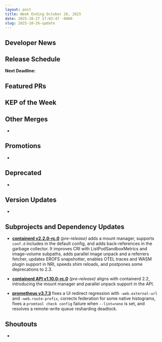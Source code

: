 ```yaml
---
layout: post
title: Week Ending October 26, 2025
date: 2025-10-27 17:03:47 -0000
slug: 2025-10-26-update
---
```


## Developer News


## Release Schedule

**Next Deadline:**


## Featured PRs


## KEP of the Week


## Other Merges

*

## Promotions

*

## Deprecated

*

## Version Updates

*

## Subprojects and Dependency Updates

* [**containerd v2.2.0-rc.0**](https://github.com/containerd/containerd/releases/tag/v2.2.0-rc.0) *(pre-release)* adds a mount manager, supports `conf.d` includes in the default config, and adds back-references in the garbage collector. It improves CRI with ListPodSandboxMetrics and image-volume subpaths, adds parallel image unpack and a referrers fetcher, updates EROFS snapshotter, enables OTEL traces and WASM plugin support in NRI, speeds shim reloads, and postpones some deprecations to 2.3.

* [**containerd API v1.10.0-rc.0**](https://github.com/containerd/containerd/releases/tag/api/v1.10.0-rc.0) *(pre-release)* aligns with containerd 2.2, introducing the mount manager and parallel unpack support in the API.

* [**prometheus v3.7.3**](https://github.com/prometheus/prometheus/releases/tag/v3.7.3) fixes a UI redirect regression with `-web.external-url` and `-web.route-prefix`, corrects federation for some native histograms, fixes a `promtool check config` failure when `--lint=none` is set, and resolves a remote-write queue resharding deadlock.



## Shoutouts

* 
